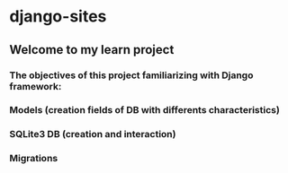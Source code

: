 # django-sites
## Welcome to my learn project
### The objectives of this project familiarizing with Django framework:
### Models (creation fields of DB with differents characteristics)
### SQLite3 DB (creation and interaction) 
### Migrations
